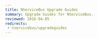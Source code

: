```yaml
---
title: NServiceBus Upgrade Guides
summary: Upgrade Guides for NServiceBus.
reviewed: 2016-04-05
redirects:
 - nservicebus/upgradeguides
---
```

